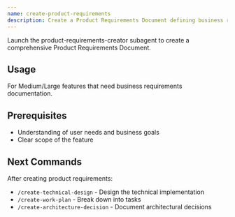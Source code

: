 ```yaml
---
name: create-product-requirements
description: Create a Product Requirements Document defining business requirements and user value
---
```


Launch the product-requirements-creator subagent to create a comprehensive Product Requirements Document.

## Usage
For Medium/Large features that need business requirements documentation.

## Prerequisites
- Understanding of user needs and business goals
- Clear scope of the feature

## Next Commands
After creating product requirements:
- `/create-technical-design` - Design the technical implementation
- `/create-work-plan` - Break down into tasks
- `/create-architecture-decision` - Document architectural decisions